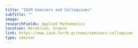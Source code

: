 ```yaml
---
title: "IACM Seminars and Colloquiums"
subTitle: ""
image:
researchFields: Applied Mathematics
location: Heraklion, Greece
link: https://www.iacm.forth.gr/news/seminars-colloquium
type: seminar
---
```

